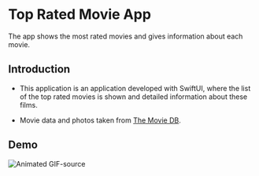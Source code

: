 # Top Rated Movie App 

The app shows the most rated movies and gives information about each movie.

## Introduction 

* This application is an application developed with SwiftUI, where the list of the top rated movies is shown and detailed information about these films.

* Movie data and photos  taken from [The Movie DB](https://developers.themoviedb.org/3/movies/get-top-rated-movies).

## Demo

![Animated GIF-source](https://user-images.githubusercontent.com/40203322/90735919-4236fc80-e2d6-11ea-947e-b35f88ee7b49.gif)
